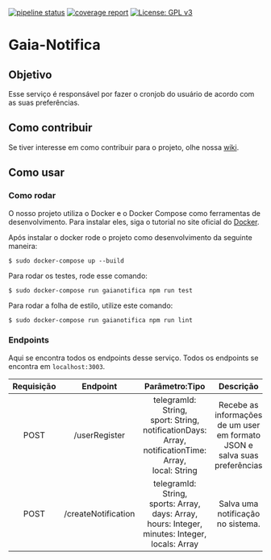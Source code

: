 [![pipeline status](https://gitlab.com/botgaia/Gaia-Notifica/badges/master/pipeline.svg)](https://gitlab.com/botgaia/Gaia-Notifica/commits/master)
[![coverage report](https://gitlab.com/botgaia/Gaia-Notifica/badges/master/coverage.svg)](https://gitlab.com/botgaia/Gaia-Notifica/commits/master)
[![License: GPL v3](https://img.shields.io/badge/License-GPLv3-blue.svg)](https://www.gnu.org/licenses/gpl-3.0)

# Gaia-Notifica

## Objetivo
Esse serviço é responsável por fazer o cronjob do usuário de acordo com as suas preferências.

## Como contribuir

Se tiver interesse em como contribuir para o projeto, olhe nossa [wiki](https://github.com/fga-eps-mds/2019.1-Gaia).

## Como usar

### Como rodar

O nosso projeto utiliza o Docker e o Docker Compose como ferramentas de desenvolvimento. Para instalar eles, siga o tutorial no site oficial do [Docker](https://www.docker.com/).

Após instalar o docker rode o projeto como desenvolvimento da seguinte maneira:

```$ sudo docker-compose up --build```

Para rodar os testes, rode esse comando:

``` $ sudo docker-compose run gaianotifica npm run test ```

Para rodar a folha de estilo, utilize este comando:

``` $ sudo docker-compose run gaianotifica npm run lint ```

### Endpoints

Aqui se encontra todos os endpoints desse serviço. Todos os endpoints se encontra em `localhost:3003`.

|Requisição|Endpoint|Parâmetro:Tipo|Descrição|
|:--------:|:------:|:------------:|:-------:|
|POST|/userRegister|telegramId: String,<br> sport: String,<br> notificationDays: Array,<br> notificationTime: Array,<br> local: String|Recebe as informações de um user em formato JSON e salva suas preferências|
|POST|/createNotification|telegramId: String, <br> sports: Array, <br> days: Array, <br> hours: Integer, <br> minutes: Integer, <br> locals: Array|Salva uma notificação no sistema.|

